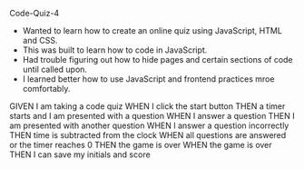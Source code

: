 Code-Quiz-4

- Wanted to learn how to create an online quiz using JavaScript, HTML and CSS.
- This was built to learn how to code in JavaScript.
- Had trouble figuring out how to hide pages and certain sections of code until called upon.
- I learned better how to use JavaScript and frontend practices mroe comfortably.


GIVEN I am taking a code quiz
WHEN I click the start button
THEN a timer starts and I am presented with a question
WHEN I answer a question
THEN I am presented with another question
WHEN I answer a question incorrectly
THEN time is subtracted from the clock
WHEN all questions are answered or the timer reaches 0
THEN the game is over
WHEN the game is over
THEN I can save my initials and score





    

